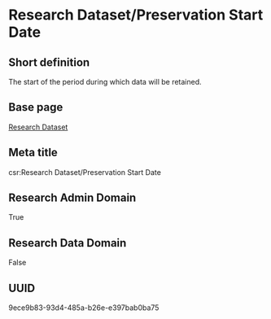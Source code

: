 # Research Dataset/Preservation Start Date
## Short definition
The start of the period during which data will be retained.
## Base page
[Research Dataset](../../Objects/Research%20Dataset.md)
## Meta title
csr:Research Dataset/Preservation Start Date
## Research Admin Domain
True
## Research Data Domain
False
## UUID
9ece9b83-93d4-485a-b26e-e397bab0ba75
